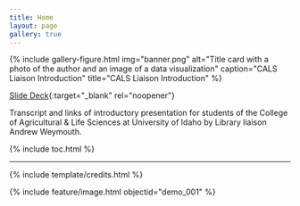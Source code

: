 ```yaml
---
title: Home
layout: page
gallery: true
---
```


{% include gallery-figure.html img="banner.png" alt="Title card with a photo of the author and an image of a data visualization" caption="CALS Liaison Introduction" title="CALS Liaison Introduction" %}

[Slide Deck](https://indd.adobe.com/view/174aaa8c-4c0b-455d-9194-82d530121498){:target="_blank" rel="noopener"}

Transcript and links of introductory presentation for students of the College of Agricultural & Life Sciences at University of Idaho by Library liaison Andrew Weymouth.

{% include toc.html %}

------

{% include template/credits.html %}

{% include feature/image.html objectid="demo_001" %}
